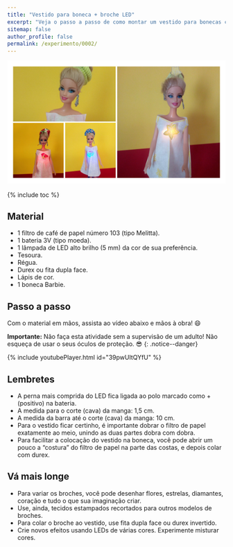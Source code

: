 ```yaml
---
title: "Vestido para boneca + broche LED"
excerpt: "Veja o passo a passo de como montar um vestido para bonecas com broche iluminado por LED."
sitemap: false
author_profile: false
permalink: /experimento/0002/
---
```

![Vestido para boneca + broche LED](/assets/experimentos/0002/thumb.jpg)

{% include toc %}

## Material
* 1 filtro de café de papel número 103 (tipo Melitta).
* 1 bateria 3V (tipo moeda).
* 1 lâmpada de LED alto brilho (5 mm) da cor de sua preferência. 
* Tesoura.
* Régua.
* Durex ou fita dupla face.
* Lápis de cor. 
* 1 boneca Barbie.

## Passo a passo
Com o material em mãos, assista ao vídeo abaixo e mãos à obra! :smile:

**Importante:** Não faça esta atividade sem a supervisão de um adulto! Não esqueça de usar o seus óculos de proteção. :sunglasses:
{: .notice--danger}

{% include youtubePlayer.html id="39pwUItQYfU" %}

## Lembretes
* A perna mais comprida do LED fica ligada ao polo marcado como + (positivo) na bateria.
* A medida para o corte (cava) da manga: 1,5 cm.
* A medida da barra até o corte (cava) da manga: 10 cm.
* Para o vestido ficar certinho, é importante dobrar o filtro de papel exatamente ao meio, unindo as duas partes dobra com dobra.
* Para facilitar a colocação do vestido na boneca, você pode abrir um pouco a “costura” do filtro de papel na parte das costas, e depois colar com durex.

## Vá mais longe
* Para variar os broches, você pode desenhar flores, estrelas, diamantes, coração e tudo o que sua imaginação criar. 
* Use, ainda, tecidos estampados recortados para outros modelos de broches.
* Para colar o broche ao vestido, use fita dupla face ou durex invertido.
* Crie novos efeitos usando LEDs de várias cores. Experimente misturar cores.
 
  

